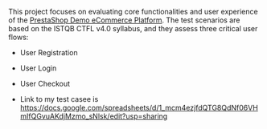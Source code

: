 This project focuses on evaluating core functionalities and user experience of the [PrestaShop Demo eCommerce Platform](https://demo.prestashop.com/#/en/front). The test scenarios are based on the ISTQB CTFL v4.0 syllabus, and they assess three critical user flows:

- User Registration
- User Login
- User Checkout

- Link to my test casee is https://docs.google.com/spreadsheets/d/1_mcm4ezjfdQTG8QdNf06VHmIfQGvuAKdjMzmo_sNlsk/edit?usp=sharing

